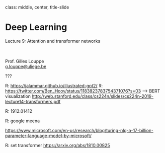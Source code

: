 class: middle, center, title-slide

# Deep Learning

Lecture 9: Attention and transformer networks

<br><br>
Prof. Gilles Louppe<br>
[g.louppe@uliege.be](g.louppe@uliege.be)

???

R: https://jalammar.github.io/illustrated-gpt2/
R: https://twitter.com/Ben_Hoov/status/1183823783754371076?s=03  --> BERT visualization
http://web.stanford.edu/class/cs224n/slides/cs224n-2019-lecture14-transformers.pdf

R: 1912.01412

R: google meena

https://www.microsoft.com/en-us/research/blog/turing-nlg-a-17-billion-parameter-language-model-by-microsoft/

R: set transformer https://arxiv.org/abs/1810.00825